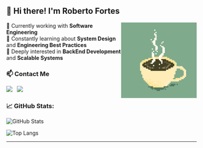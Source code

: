 ## 👋 Hi there! I'm Roberto Fortes

<img align="right" height="200" src="./assets/coffee-19613_256.gif">

🔭 Currently working with **Software Engineering**  
🌱 Constantly learning about **System Design** and **Engineering Best Practices**  
🚀 Deeply interested in **BackEnd Development** and **Scalable Systems**



### 📫 Contact Me

[<img src="https://cdn.jsdelivr.net/gh/devicons/devicon/icons/github/github-original.svg" width="30" />](https://github.com/RobertoFORTs)
&nbsp;
[<img src="https://cdn.jsdelivr.net/gh/devicons/devicon/icons/linkedin/linkedin-original.svg" width="30" />](https://www.linkedin.com/in/roberto-fernandes-fortes-neto-b30455234/)




### 📈 GitHub Stats:

![GitHub Stats](https://github-readme-stats.vercel.app/api?username=RobertoFORTs&show_icons=true&theme=radical)

![Top Langs](https://github-readme-stats.vercel.app/api/top-langs/?username=RobertoFORTs&layout=compact&theme=radical)

---

